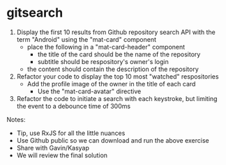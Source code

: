 # gitsearch

1. Display the first 10 results from Github repository search API with the term "Android" using the "mat-card" component
    - place the following in a "mat-card-header" component
      - the title of the card should be the name of the repository
      - subtitle should be respository's owner's login
    - the content should contain the description of the repository
2. Refactor your code to display the top 10 most "watched" respositories
    - Add the profile image of the owner in the title of each card
      - Use the "mat-card-avatar" directive
3. Refactor the code to initiate a search with each keystroke, but limiting the event to a debounce time of 300ms

Notes: 
* Tip, use RxJS for all the little nuances
* Use Github public so we can download and run the above exercise
* Share with Gavin/Kasyap
* We will review the final solution
